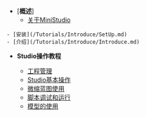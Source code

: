 <!-- 侧边栏 studiodocs/_sidebar.md -->

- [**概述**]
	- [关于MiniStudio](/Tutorials/Introduce/AboutMiniStudio.md)
<!-- 	- [概述](/Tutorials/Introduce/OverView.md) -->
	- [安装](/Tutorials/Introduce/SetUp.md)
	- [介绍](/Tutorials/Introduce/Introduce.md)

- **Studio操作教程**

	- [工程管理](/Tutorials/Introduce/ProjectManager.md)
	- [Studio基本操作](/Tutorials/Introduce/BaseOperation.md)
	- [微缩蓝图使用](/Tutorials/Introduce/VoxAndBpUse.md)
	- [脚本调试和运行](/Tutorials/Introduce/ScriptDebug.md)
	- [模型的使用](/Tutorials/Introduce/ModelUse.md)

	






<!-- 以下略 -->